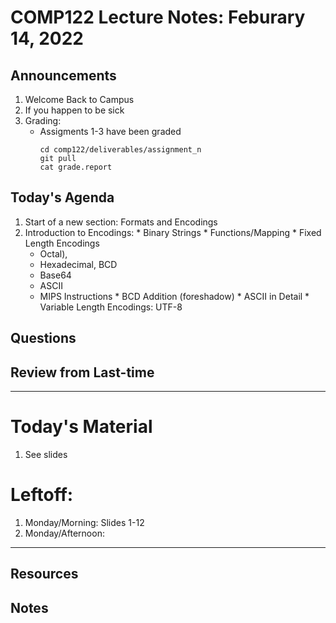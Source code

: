 # COMP122 Lecture Notes: Feburary 14, 2022

## Announcements
   1. Welcome Back to Campus
   1. If you happen to be sick
   1. Grading:
      - Assigments 1-3 have been graded
        ```
        cd comp122/deliverables/assignment_n
        git pull
        cat grade.report
        ```

## Today's Agenda
   1. Start of a new section: Formats and Encodings
   1. Introduction to Encodings:
     * Binary Strings
     * Functions/Mapping
     * Fixed Length Encodings
       - Octal), 
       - Hexadecimal, BCD
       - Base64
       - ASCII
       - MIPS Instructions
     * BCD Addition (foreshadow)
     * ASCII in Detail
     * Variable Length Encodings:  UTF-8

## Questions

## Review from Last-time


---
# Today's Material
  1. See slides


# Leftoff:
   1. Monday/Morning:  Slides 1-12
   1. Monday/Afternoon: 

---
## Resources
## Notes